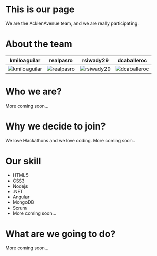 This is our page
================

We are the AcklenAvenue team, and we are really participating.


About the team
===========================

| kmiloaguilar | realpasro | rsiwady29 | dcaballeroc
|--- |--- |--- |---
| ![kmiloaguilar](https://pbs.twimg.com/profile_images/468754688364802048/rwKwnz_g_400x400.jpeg) | ![realpasro](https://pbs.twimg.com/profile_images/3761557269/797d18c3cf075032a6acffbdb96cb945.jpeg) | ![rsiwady29](https://pbs.twimg.com/profile_images/434762726921887744/_VHiAI9E.jpeg) | ![dcaballeroc](https://pbs.twimg.com/profile_images/513260359398871040/z-_436ig.jpeg) |

Who we are?
===========================

More coming soon...

Why we decide to join?
===========================

We love Hackathons and we love coding. 
More coming soon..

Our skill
===========================
- HTML5
- CSS3
- Nodejs
- .NET
- Angular
- MongoDB
- Scrum
- More coming soon...

What are we going to do?
===========================

More coming soon...


